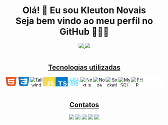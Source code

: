 <h1 align="center">Olá! 👋 Eu sou Kleuton Novais <br /> Seja bem vindo ao meu perfil no GitHub 👨🏻‍💻</h1>

<div align= "center">
  <a href="https://github.com/kleutons">
    <img style="background-color: #fff;" height="200em" src="https://github-readme-stats.vercel.app/api?username=kleutons&show_icons=true&theme=dark&include_all_commits=true&count_private=true" />
    <img height="200em" src="https://github-readme-stats.vercel.app/api/top-langs/?username=kleutons&layout=compact&langs_count=16&theme=dark" />
</div><br />

<h2 align= "center">Tecnologias utilizadas</h2>

<div style="display: flex; background: #fff !important;" align= "center">
  <img align="center" alt="HTML" height="30" width="40" src="https://raw.githubusercontent.com/devicons/devicon/master/icons/html5/html5-original.svg">
  <img align="center" alt="CSS" height="30" width="40" src="https://raw.githubusercontent.com/devicons/devicon/master/icons/css3/css3-original.svg">
  <img align="center" alt="Tailwind" height="30" width="40" src="https://cdn.jsdelivr.net/gh/devicons/devicon/icons/tailwindcss/tailwindcss-plain.svg" />
  <img align="center" alt="Js" height="30" width="40" src="https://raw.githubusercontent.com/devicons/devicon/master/icons/javascript/javascript-plain.svg">
  <img align="center" alt="Ts" height="30" width="40" src="https://raw.githubusercontent.com/devicons/devicon/master/icons/typescript/typescript-plain.svg">
  <img align="center" alt="React" height="30" width="40" src="https://raw.githubusercontent.com/devicons/devicon/master/icons/react/react-original.svg">
  <img align="center" alt="Next.js" height="30" width="40" src="https://cdn.jsdelivr.net/gh/devicons/devicon/icons/nextjs/nextjs-original.svg" />
  <img align="center" alt="Node" height="30" width="40" src="https://cdn.jsdelivr.net/gh/devicons/devicon/icons/nodejs/nodejs-original.svg"/>
  <img align="center" alt="SocketIO" height="30" width="40" src="https://cdn.jsdelivr.net/gh/devicons/devicon/icons/socketio/socketio-original.svg" />
  <img align="center" alt="MySQL" height="30" width="40" src="https://cdn.jsdelivr.net/gh/devicons/devicon/icons/mysql/mysql-original.svg" />
  <img align="center" alt="PHP" height="30" width="40" src="https://cdn.jsdelivr.net/gh/devicons/devicon/icons/php/php-plain.svg" />
</div><br />
    
<h2 align="center">Contatos</h2>
 
<div align="center"> 
  <a href="https://instagram.com/kleuton.novais" target="_blank"><img src="https://img.shields.io/badge/-Instagram-%23E4405F?style=for-the-badge&logo=instagram&logoColor=white" ></a>  
  <a href="https://www.linkedin.com/in/kleuton-novais" target="_blank"><img src="https://img.shields.io/badge/-LinkedIn-%230077B5?style=for-the-badge&logo=linkedin&logoColor=white" ></a> 
  <a href="https://www.facebook.com/kleuton.novais" target="_blank"><img src="https://img.shields.io/badge/Facebook-1877F2?style=for-the-badge&logo=facebook&logoColor=white"></a> 
  <a href="https://github.com/kleutons" target="_blank"><img src="https://img.shields.io/badge/Portfólio-000000?style=for-the-badge&logo=About.me&logoColor=white"></a> 
  <a href="https://www.youtube.com/channel/UCFOjyehiRmu9WSb0_FdTEsg" target="_blank"><img src="https://img.shields.io/badge/YouTube-FF0000?style=for-the-badge&logo=youtube&logoColor=white"></a>
</div>
